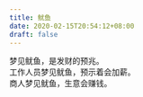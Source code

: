 ```yaml
---
title: 鱿鱼
date: 2020-02-15T20:54:12+08:00
draft: false
---
```


梦见鱿鱼，是发财的预兆。<br>
工作人员梦见鱿鱼，预示着会加薪。<br>
商人梦见鱿鱼，生意会赚钱。<br>

